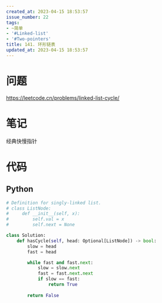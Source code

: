 ```yaml
---
created_at: 2023-04-15 18:53:57
issue_number: 22
tags:
- ~简单
- '#Linked-list'
- '#Two-pointers'
title: 141. 环形链表
updated_at: 2023-04-15 18:53:57
---
```


# 问题

https://leetcode.cn/problems/linked-list-cycle/

# 笔记

经典快慢指针

# 代码

## Python

```python
# Definition for singly-linked list.
# class ListNode:
#     def __init__(self, x):
#         self.val = x
#         self.next = None

class Solution:
    def hasCycle(self, head: Optional[ListNode]) -> bool:
        slow = head
        fast = head

        while fast and fast.next:
            slow = slow.next
            fast = fast.next.next
            if slow == fast:
                return True
        
        return False
```
